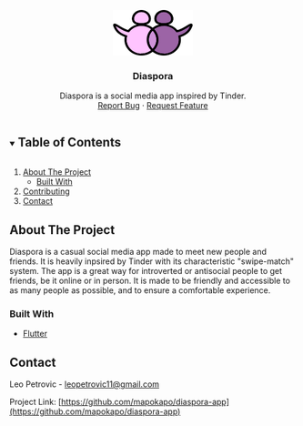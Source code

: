 <p align="center">
  <a href="https://github.com/mapokapo/diaspora-app">
    <img src="assets/images/logo.png" alt="Logo" width="140" height="80">
  </a>

  <h3 align="center">Diaspora</h3>

  <p align="center">
    Diaspora is a social media app inspired by Tinder.
    <br />
    <a href="https://github.com/mapokapo/diaspora-app/issues">Report Bug</a>
    ·
    <a href="https://github.com/mapokapo/diaspora-app/issues">Request Feature</a>
  </p>
</p>

<details open="open">
  <summary><h2 style="display: inline-block">Table of Contents</h2></summary>
  <ol>
    <li>
      <a href="#about-the-project">About The Project</a>
      <ul>
        <li><a href="#built-with">Built With</a></li>
      </ul>
    </li>
    <li><a href="#contributing">Contributing</a></li>
    <li><a href="#contact">Contact</a></li>
  </ol>
</details>

## About The Project

Diaspora is a casual social media app made to meet new people and friends. It is heavily inpsired by Tinder with its characteristic "swipe-match" system.
The app is a great way for introverted or antisocial people to get friends, be it online or in person.
It is made to be friendly and accessible to as many people as possible, and to ensure a comfortable experience.

### Built With

- [Flutter](https://flutter.dev/)

## Contact

Leo Petrovic - leopetrovic11@gmail.com

Project Link: [https://github.com/mapokapo/diaspora-app](https://github.com/mapokapo/diaspora-app)
